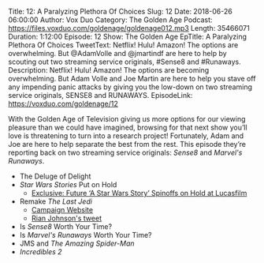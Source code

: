 Title: 12: A Paralyzing Plethora Of Choices
Slug: 12
Date: 2018-06-26 06:00:00
Author: Vox Duo
Category: The Golden Age
Podcast: https://files.voxduo.com/goldenage/goldenage012.mp3
Length: 35466071
Duration: 1:12:00
Episode: 12
Show: The Golden Age
EpTitle: A Paralyzing Plethora Of Choices
TweetText: Netflix! Hulu! Amazon! The options are overwhelming. But @AdamVolle and @jmartindf are here to help by scouting out two streaming service originals, #Sense8 and #Runaways.
Description: Netflix! Hulu! Amazon! The options are becoming overwhelming. But Adam Volle and Joe Martin are here to help you stave off any impending panic attacks by giving you the low-down on two streaming service originals, SENSE8 and RUNAWAYS.
EpisodeLink: https://voxduo.com/goldenage/12



With the Golden Age of Television giving us more options for our viewing pleasure than we could have imagined, browsing for that next show you’ll love is threatening to turn into a research project! Fortunately, Adam and Joe are here to help separate the best from the rest. This episode they’re reporting back on two streaming service originals: _Sense8_ and _Marvel's Runaways_.

* The Deluge of Delight
* _Star Wars Stories_ Put on Hold
    * [Exclusive: Future ‘A Star Wars Story’ Spinoffs on Hold at Lucasfilm](http://collider.com/star-wars-spinoffs-on-hold/)
* Remake _The Last Jedi_
    * [Campaign Website](https://www.remakethelastjedi.com/)
    * [Rian Johnson's tweet](https://twitter.com/rianjohnson/status/1009848399858843649)
* Is *Sense8* Worth Your Time?
* Is *Marvel's Runaways* Worth Your Time?
* JMS and _The Amazing Spider-Man_
* _Incredibles 2_
